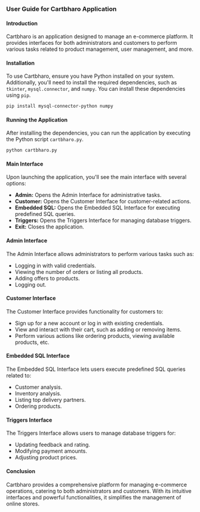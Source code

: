 ### User Guide for Cartbharo Application

#### Introduction
Cartbharo is an application designed to manage an e-commerce platform. It provides interfaces for both administrators and customers to perform various tasks related to product management, user management, and more.

#### Installation
To use Cartbharo, ensure you have Python installed on your system. Additionally, you'll need to install the required dependencies, such as `tkinter`, `mysql.connector`, and `numpy`. You can install these dependencies using `pip`.

```bash
pip install mysql-connector-python numpy
```

#### Running the Application
After installing the dependencies, you can run the application by executing the Python script `cartbharo.py`.

```bash
python cartbharo.py
```

#### Main Interface
Upon launching the application, you'll see the main interface with several options:

- **Admin:** Opens the Admin Interface for administrative tasks.
- **Customer:** Opens the Customer Interface for customer-related actions.
- **Embedded SQL:** Opens the Embedded SQL Interface for executing predefined SQL queries.
- **Triggers:** Opens the Triggers Interface for managing database triggers.
- **Exit:** Closes the application.

#### Admin Interface
The Admin Interface allows administrators to perform various tasks such as:

- Logging in with valid credentials.
- Viewing the number of orders or listing all products.
- Adding offers to products.
- Logging out.

#### Customer Interface
The Customer Interface provides functionality for customers to:

- Sign up for a new account or log in with existing credentials.
- View and interact with their cart, such as adding or removing items.
- Perform various actions like ordering products, viewing available products, etc.

#### Embedded SQL Interface
The Embedded SQL Interface lets users execute predefined SQL queries related to:

- Customer analysis.
- Inventory analysis.
- Listing top delivery partners.
- Ordering products.

#### Triggers Interface
The Triggers Interface allows users to manage database triggers for:

- Updating feedback and rating.
- Modifying payment amounts.
- Adjusting product prices.

#### Conclusion
Cartbharo provides a comprehensive platform for managing e-commerce operations, catering to both administrators and customers. With its intuitive interfaces and powerful functionalities, it simplifies the management of online stores.
